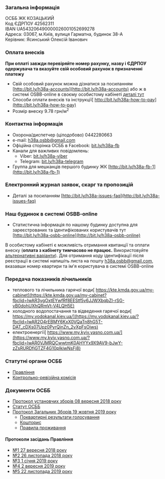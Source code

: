 
### **Загальна інформація**
ОСББ ЖК КОЗАЦЬКИЙ  
Код ЄДРПОУ 42562311  
IBAN UA543206490000026001052699278  
Адреса: 03067, м.Київ, вулиця Гарматна, будинок 38-А  
Керівник: Ясинський Олексій Іванович  

### **Оплата внесків**
**При оплаті завжди перевіряйте номер рахунку, назву і ЄДРПОУ одержувача та вказуйте свій особовий рахунок в призначенні платежу**

* Свій особовий рахунок можна дізнатися за посиланням [http://bit.ly/h38a-accounts](http://bit.ly/h38a-accounts) або ж в системі OSBB-online в своєму особистому кабінеті [деталі тут](#наш-будинок-в-системі-osbb-online)
* Способи оплати внесків та інструкції[ http://bit.ly/h38a-how-to-pay](http://bit.ly/h38a-how-to-pay)
* Розмір внеску 9.78 грн/м<sup>2</sup>

### **Контактна інформація**
* Охорона/диспетчер (цілодобово) 0442280663
* e-mail: [h38a.osbb@gmail.com](mailto:h38a.osbb@gmail.com)
* Офіційна сторінка ОСББ в Facebook: [bit.ly/h38a-fb](http://bit.ly/h38a-fb)
* Канали для важливих повідомлень:
  * Viber: [bit.ly/h38a-viber](http://bit.ly/h38a-viber)
  * Telegram: [bit.ly/h38a-telegram](http://bit.ly/h38a-telegram)
* Группа для мешканців першого будинку ЖК [http://bit.ly/h38a-fb-1](http://bit.ly/h38a-fb-1)

### **Електронний журнал заявок, скарг та пропозицій**
* Деталі за посиланням [http://bit.ly/h38a-issues-faq](http://bit.ly/h38a-issues-faq)

### **Наш будинок в системі OSBB-online**
* Статистична інформація по нашому будинку доступна для зареєстрованих та ідентифікованих користувачів тут [http://bit.ly/h38a-osbb-online](http://bit.ly/h38a-osbb-online) 

В особистому кабінеті є можливість отримання квитанції та оплати внеску (**оплата з кабінету тимчасово не працює.** Використовуйте [альтернативні варіанти](#heading=h.1dbeu7scenz8)).
Для отримання коду ідентифікації після реєстрації в системі напишіть листа на пошту [h38a.osbb@gmail.com](mailto:h38a.osbb@gmail.com), вказавши номер квартири та ім'я користувача в системі OSBB-online

### **Передача показників лічильників**
* теплового та лічильника гарячої води[ https://kte.kmda.gov.ua/my-cabinet](https://kte.kmda.gov.ua/my-cabinet?fbclid=IwAR3ygOxtEYwfRf8EEStf5v6JJWXbqbZI-rSG-vB0dohUXhQRmVt-V4LQH5E)
* холодного водопостачання та відведення гарячої води[ https://my.vodokanal.kiev.ua/](https://my.vodokanal.kiev.ua/?fbclid=IwAR2O4rEBMY6KxX0VQaTn8hG5T-DAT_cDXs07Upz0PyrQinZn_2vXpFsOiws)
* електроенергії[ https://www.my.kyiv.yasno.com.ua/](https://www.my.kyiv.yasno.com.ua/?fbclid=IwAR0VJMRQCwwtmK0AHYYx9X9AV9-bJwY-zZsRURDfjGTZF4G10plkiwNsFj8)

### **Статутні органи ОСББ**
* [Правління ](https://docs.google.com/document/d/1d7HIYfjDTOu61M4SUHwi9FZSdCkdpm2HhNZmWEAYSCs/edit?usp=sharing)
* [Контрольно-ревізійна комісія](https://docs.google.com/document/d/1MULCBXfAUYqJuRnK5itVGdOZXXQzJK7KxBb2X7lHMi0/edit?usp=sharing)

### **Документи ОСББ**
* [Протокол установчих зборів 08 вересня 2018 року](https://drive.google.com/file/d/1SlXVGHamvOa_zyRH9eh1oRSo0A4I7P_6/view?usp=sharing)
* [Статут ОСББ](https://drive.google.com/open?id=14xIC6sDIH4-A1g7vS4oVjTHgiFJnv7w8)
* [Протокол Загальних Зборів 19 жовтня 2019 року](bit.ly/h38a-19-10-2019)
  * [Поквартирні результати голосування](http://bit.ly/h38a-zz2)
  * [Кошторис](https://drive.google.com/file/d/1lE4QNSAPhHOAKDgqAVJjJ9PPpJm6dVmP/view)
  * [Правила проживання](https://docs.google.com/document/d/1v5XoXLcFXOm3NxiNGJ7b74o8DPgRBsbY7uEgdSgEIfo/edit?usp=sharing)

#### **Протоколи засідань Правління**
* [№1 27 вересня 2018 року](https://drive.google.com/file/d/12Sn6l7H3_lMCg0IYRTToSloIuHhndL2C/view?usp=sharing)
* [№2 26 листопада 2018 року](https://drive.google.com/file/d/1ZRIXPF8kuvt5f7lfiE098iPaq6aSG_YO/view?usp=sharing)
* [№3 1 січня 2019 року](https://drive.google.com/file/d/16HXp8skHuWZMQvvMS-y-5awgw0N0Og0l/view?usp=sharing)
* [№4 2 вересня 2019 року](https://drive.google.com/open?id=1wkFga8jLO7MiL4fy7uwWqKIL3vbbqXqb)
* [№5 22 листопада 2019 року](https://drive.google.com/open?id=1whIRFppe844LXbxNV9c_5DZKcWyEZU16)

